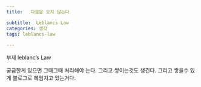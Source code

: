```yaml
---
title:   다음은 오지 않는다

subtitle:  Leblancs Law
categories: 생각 
tags: leblancs-law
 
---
```


  
부제 leblanc’s Law  
  
궁금한게 있으면 그때그때 처리해야 는다. 그리고 쌓이는것도 생긴다. 그리고 쌓을수 있게 블로그로 헤엄치고 있는거다.  
